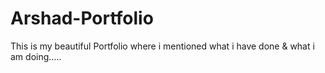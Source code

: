 # Arshad-Portfolio
This is my beautiful Portfolio where i mentioned what i have done &amp; what i am doing..... 

